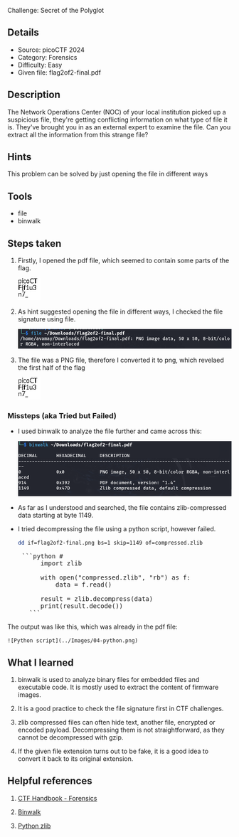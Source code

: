  Challenge: Secret of the Polyglot

## Details

- Source: picoCTF 2024
- Category: Forensics
- Difficulty: Easy
- Given file: flag2of2-final.pdf


## Description

The Network Operations Center (NOC) of your local institution picked up a suspicious file, they're getting conflicting information on what type of file it is. They've brought you in as an external expert to examine the file. Can you extract all the information from this strange file?


## Hints

This problem can be solved by just opening the file in different ways


## Tools

- file
- binwalk


## Steps taken

1. Firstly, I opened the pdf file, which seemed to contain some parts of the flag.

    ![First half](../Images/04-first-half.jpg)

3. As hint suggested opening the file in different ways, I checked the file signature using file.

    ![Output](../Images/04-actual-extension.png)

4. The file was a PNG file, therefore I converted it to png, which revelaed the first half of the flag

    ![First half](../Images/04-first-half.jpg)

### Missteps (aka Tried but Failed)

- I used binwalk to analyze the file further and came across this:

    ![Binwalk](../Images/04-binwalk.png)

- As far as I understood and searched, the file contains zlib-compressed data starting at byte 1149.

- I tried decompressing the file using a python script, however failed.

    ```bash
    dd if=flag2of2-final.png bs=1 skip=1149 of=compressed.zlib
    ```

    <pre> ```python #
        import zlib
        
        with open("compressed.zlib", "rb") as f:
            data = f.read()

        result = zlib.decompress(data)
        print(result.decode())
     ``` </pre>

The output was like this, which was already in the pdf file:

    ![Python script](../Images/04-python.png)


## What I learned

1. binwalk is used to analyze binary files for embedded files and executable code. It is mostly used to extract the content of firmware images.

2. It is a good practice to check the file signature first in CTF challenges.

3. zlib compressed files can often hide text, another file, encrypted or encoded payload. Decompressing them is not straightforward, as they cannot be decompressed with gzip.

4. If the given file extension turns out to be fake, it is a good idea to convert it back to its original extension.


## Helpful references

1. [CTF Handbook - Forensics](https://ctf101.org/forensics/what-are-file-formats/)

2. [Binwalk](https://cyberhub.sa/posts/3214)

3. [Python zlib](https://docs.python.org/3/library/zlib.html)
